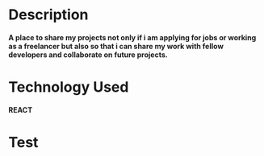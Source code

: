 
# Description
#### A place to share my projects not only if i am applying for jobs or working as a freelancer but also so that i can share my work with fellow developers and collaborate on future projects.

# Technology Used
#### REACT

# Test
